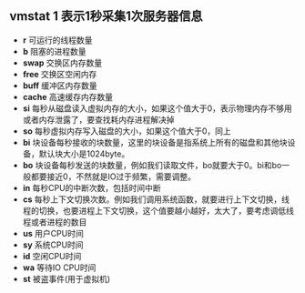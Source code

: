 ## vmstat 1  表示1秒采集1次服务器信息
- **r** 可运行的线程数量
- **b** 阻塞的进程数量
- **swap** 交换区内存数量
- **free** 交换区空闲内存
- **buff** 缓冲区内存数量
- **cache** 高速缓存内存数量
- **si** 每秒从磁盘读入虚拟内存的大小，如果这个值大于0，表示物理内存不够用或者内存泄露了，要查找耗内存进程解决掉
- **so** 每秒虚拟内存写入磁盘的大小，如果这个值大于0，同上
- **bi** 块设备每秒接收的块数量，这里的块设备是指系统上所有的磁盘和其他块设备，默认块大小是1024byte。
- **bo** 块设备每秒发送的块数量，例如我们读取文件，bo就要大于0。bi和bo一般都要接近0，不然就是IO过于频繁，需要调整。
- **in** 每秒CPU的中断次数，包括时间中断
- **cs** 每秒上下文切换次数。例如我们调用系统函数，就要进行上下文切换，线程的切换，也要进程上下文切换，这个值要越小越好，太大了，要考虑调低线程或者进程的数目
- **us** 用户CPU时间
- **sy** 系统CPU时间
- **id** 空闲CPU时间
- **wa** 等待IO CPU时间
- **st** 被盗事件(用于虚拟机)